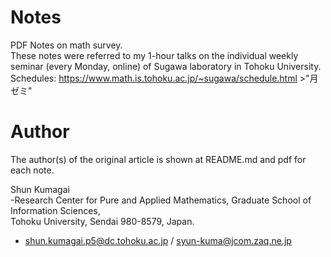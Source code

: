 # Notes
PDF Notes on math survey.  
These notes were referred to my 1-hour talks on the individual weekly seminar (every Monday, online) of Sugawa laboratory in Tohoku University.   
Schedules: https://www.math.is.tohoku.ac.jp/~sugawa/schedule.html >"月ゼミ"

# Author
The author(s) of the original article is shown at README.md and pdf for each note. 

 Shun Kumagai  
 -Research Center for Pure and Applied Mathematics, 
  Graduate School of Information Sciences,  
  Tohoku University, Sendai 980-8579, Japan.  
 - shun.kumagai.p5@dc.tohoku.ac.jp / syun-kuma@jcom.zaq.ne.jp

